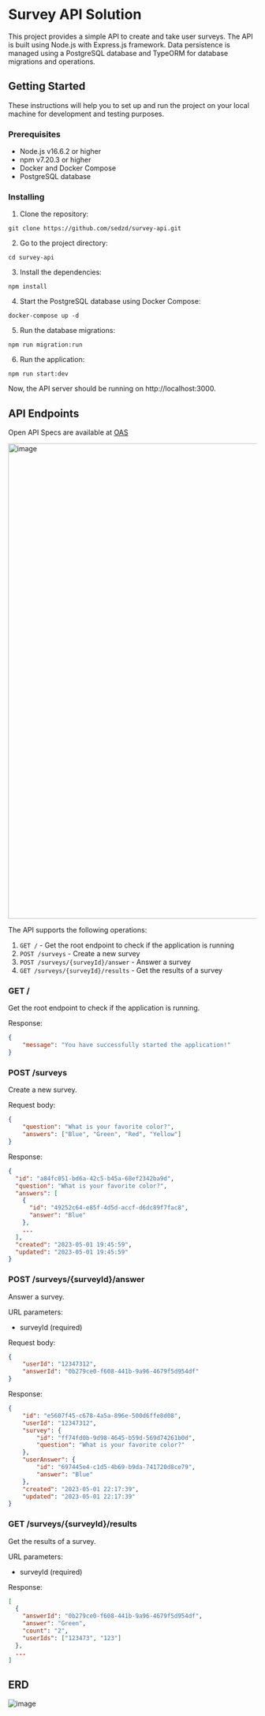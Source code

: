 # Survey API Solution

This project provides a simple API to create and take user surveys. The API is built using Node.js with Express.js framework. Data persistence is managed using a PostgreSQL database and TypeORM for database migrations and operations.

## Getting Started

These instructions will help you to set up and run the project on your local machine for development and testing purposes.

### Prerequisites

-   Node.js v16.6.2 or higher
-   npm v7.20.3 or higher
-   Docker and Docker Compose
-   PostgreSQL database

### Installing

1. Clone the repository:

```
git clone https://github.com/sedzd/survey-api.git
```

2. Go to the project directory:

```
cd survey-api
```

3. Install the dependencies:

```
npm install
```

4. Start the PostgreSQL database using Docker Compose:

```
docker-compose up -d
```

5. Run the database migrations:

```
npm run migration:run
```

6. Run the application:

```
npm run start:dev
```

Now, the API server should be running on http://localhost:3000.

## API Endpoints

Open API Specs are available at [OAS](./docs/oas.yaml)


<img width="964" alt="image" src="https://user-images.githubusercontent.com/5009973/235511481-85b94e9e-2cb9-4f8d-9d01-196a8774d846.png">


The API supports the following operations:

1. `GET /` - Get the root endpoint to check if the application is running
2. `POST /surveys` - Create a new survey
3. `POST /surveys/{surveyId}/answer` - Answer a survey
4. `GET /surveys/{surveyId}/results` - Get the results of a survey

### GET /

Get the root endpoint to check if the application is running.

Response:

```json
{
    "message": "You have successfully started the application!"
}
```

### POST /surveys

Create a new survey.

Request body:

```json
{
    "question": "What is your favorite color?",
    "answers": ["Blue", "Green", "Red", "Yellow"]
}
```

Response:

```json
{
  "id": "a84fc051-bd6a-42c5-b45a-68ef2342ba9d",
  "question": "What is your favorite color?",
  "answers": [
    {
      "id": "49252c64-e85f-4d5d-accf-d6dc89f7fac8",
      "answer": "Blue"
    },
    ...
  ],
  "created": "2023-05-01 19:45:59",
  "updated": "2023-05-01 19:45:59"
}
```

### POST /surveys/{surveyId}/answer

Answer a survey.

URL parameters:

-   surveyId (required)

Request body:

```json
{
    "userId": "12347312",
    "answerId": "0b279ce0-f608-441b-9a96-4679f5d954df"
}
```

Response:

```json
{
    "id": "e5607f45-c678-4a5a-896e-500d6ffe8d08",
    "userId": "12347312",
    "survey": {
        "id": "ff74fd0b-9d98-4645-b59d-569d74261b0d",
        "question": "What is your favorite color?"
    },
    "userAnswer": {
        "id": "697445e4-c1d5-4b69-b9da-741720d8ce79",
        "answer": "Blue"
    },
    "created": "2023-05-01 22:17:39",
    "updated": "2023-05-01 22:17:39"
}
```

### GET /surveys/{surveyId}/results

Get the results of a survey.

URL parameters:

-   surveyId (required)

Response:

```json
[
  {
    "answerId": "0b279ce0-f608-441b-9a96-4679f5d954df",
    "answer": "Green",
    "count": "2",
    "userIds": ["123473", "123"]
  },
  ...
]
```

## ERD

![image](https://user-images.githubusercontent.com/5009973/235509202-c0c6c1b0-d604-4d53-aa8d-6d8e961b3527.png)
